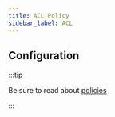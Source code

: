 ```yaml
---
title: ACL Policy
sidebar_label: ACL
---
```


<!-- Description goes here-->

<PolicyStatus policy="acl-policy-inbound" />

## Configuration

:::tip

Be sure to read about [policies](/docs/policies)

:::

<PolicyExample policy="acl-policy-inbound" />

<PolicyOptions policy="acl-policy-inbound" />
